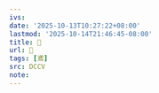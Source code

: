 ```yaml
---
ivs:
date: '2025-10-13T10:27:22+08:00'
lastmod: '2025-10-14T21:46:45-08:00'
title: 􂝾
url: 􂝾
tags: [鳶]
src: DCCV
note:
---
```

